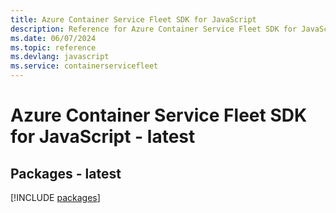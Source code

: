 ```yaml
---
title: Azure Container Service Fleet SDK for JavaScript
description: Reference for Azure Container Service Fleet SDK for JavaScript
ms.date: 06/07/2024
ms.topic: reference
ms.devlang: javascript
ms.service: containerservicefleet
---
```

# Azure Container Service Fleet SDK for JavaScript - latest
## Packages - latest
[!INCLUDE [packages](container-service-fleet-index.md)]